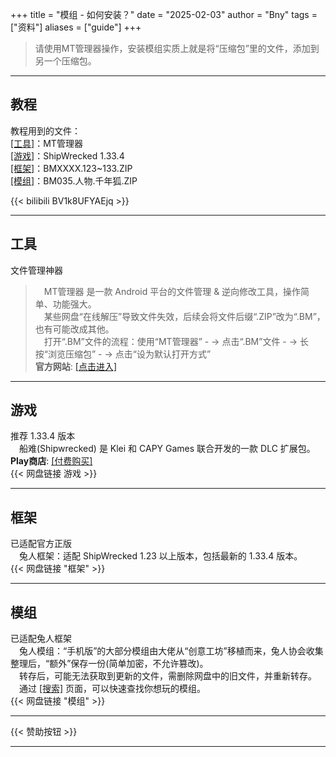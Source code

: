 +++
title = "模组 - 如何安装？"
date = "2025-02-03"
author = "Bny"
tags = ["资料"]
aliases = ["guide"]
+++

> 请使用MT管理器操作，安装模组实质上就是将“压缩包”里的文件，添加到另一个压缩包。  

---

## 教程

教程用到的文件：  
[[工具]](#工具)：MT管理器  
[[游戏]](#游戏)：ShipWrecked 1.33.4  
[[框架]](#框架)：BMXXXX.123~133.ZIP  
[[模组]](#模组)：BM035.人物.千年狐.ZIP  

{{< bilibili BV1k8UFYAEjq >}}

---

## 工具

文件管理神器  
>　MT管理器 是一款 Android 平台的文件管理 & 逆向修改工具，操作简单、功能强大。  
>　某些网盘“在线解压”导致文件失效，后续会将文件后缀“.ZIP”改为“.BM”，也有可能改成其他。  
>　打开“.BM”文件的流程：使用“MT管理器” - ->  点击“.BM”文件 - -> 长按“浏览压缩包” - -> 点击“设为默认打开方式”  
**官方网站**: [[点击进入]](/redirect?target=https://mt2.cn)  

---

## 游戏

推荐 1.33.4 版本  
　船难(Shipwrecked) 是 Klei 和 CAPY Games 联合开发的一款 DLC 扩展包。  
**Play商店**: [[付费购买]](/redirect?target=https://play.google.com/store/apps/details?id=com.kleientertainment.doNotStarveShipwrecked)  
{{< 网盘链接 游戏 >}}  

---

## 框架

已适配官方正版  
　兔人框架：适配 ShipWrecked 1.23 以上版本，包括最新的 1.33.4 版本。  
{{< 网盘链接 "框架" >}}  

---

## 模组

已适配兔人框架  
　兔人模组：“手机版”的大部分模组由大佬从“创意工坊”移植而来，兔人协会收集整理后，“额外”保存一份(简单加密，不允许篡改)。  
　转存后，可能无法获取到更新的文件，需删除网盘中的旧文件，并重新转存。  
　通过 [[搜索]](/search) 页面，可以快速查找你想玩的模组。  
{{< 网盘链接 "模组" >}}  

---

{{< 赞助按钮 >}}

---
